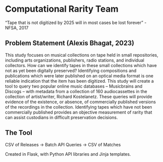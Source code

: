 # Computational Rarity Team

“Tape that is not digitized by 2025 will in most cases be lost forever” - NFSA, 2017

## Problem Statement (Alexis Bhagat, 2023)

This study focuses on musical collections on tape held in small repositories, including arts organizations, publishers, radio stations, and individual collectors. How can we identify tapes in these small collections which have not as yet been digitally preserved? Identifying compositions and publications which were later published on an optical media format is one reliable indication that the item has been digitized. This study will create a tool to query two popular online music databases – Musicbrains and Discogs – with metadata from a collection of 160 audiocassettes in the collection of artist/writer, Richard Kostelanetz. These queries will provide evidence of the existence, or absence, of commercially published versions of the recordings in the collection. Identifying tapes which have not been commercially published provides an objective measurement of rarity that can assist custodians in difficult preservation decisions.

## The Tool

CSV of Releases -> Batch API Queries -> CSV of Matches

Created in Flask, with Python API libraries and Jinja templates.